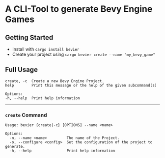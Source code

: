 # A CLI-Tool to generate Bevy Engine Games

## Getting Started
- Install with `cargo install bevier`
- Create your project using `cargo bevier create --name "my_bevy_game"`

## Full Usage
````text
create, -c  Create a new Bevy Engine Project.
help        Print this message or the help of the given subcommand(s)

Options:
-h, --help  Print help information
````
***

### ``create`` Command
````text
Usage: bevier {create|-c} [OPTIONS] --name <name>

Options:
  -n, --name <name>         The name of the Project.
  -o, --configure <config>  Set the configuration of the project to generate.
  -h, --help                Print help information
````
